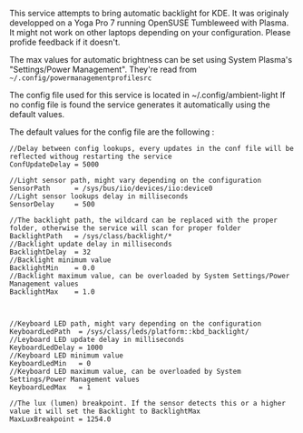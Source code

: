 This service attempts to bring automatic backlight for KDE.
It was originaly developped on a Yoga Pro 7 running OpenSUSE Tumbleweed with Plasma.
It might not work on other laptops depending on your configuration. Please profide feedback if it doesn't.

The max values for automatic brightness can be set using System Plasma's "Settings/Power Management". They're read from `~/.config/powermanagementprofilesrc`

The config file used for this service is located in ~/.config/ambient-light
If no config file is found the service generates it automatically using the default values.

The default values for the config file are the following :
```
//Delay between config lookups, every updates in the conf file will be reflected withoug restarting the service
ConfUpdateDelay = 5000

//Light sensor path, might vary depending on the configuration
SensorPath      = /sys/bus/iio/devices/iio:device0
//Light sensor lookups delay in milliseconds
SensorDelay     = 500

//The backlight path, the wildcard can be replaced with the proper folder, otherwise the service will scan for proper folder
BacklightPath   = /sys/class/backlight/*
//Backlight update delay in milliseconds
BacklightDelay  = 32
//Backlight minimum value
BacklightMin    = 0.0
//Backlight maximum value, can be overloaded by System Settings/Power Management values
BacklightMax    = 1.0



//Keyboard LED path, might vary depending on the configuration
KeyboardLedPath  = /sys/class/leds/platform::kbd_backlight/
//Leyboard LED update delay in milliseconds
KeyboardLedDelay = 1000
//Keyboard LED minimum value
KeyboardLedMin   = 0
//Keyboard LED maximum value, can be overloaded by System Settings/Power Management values
KeyboardLedMax   = 1

//The lux (lumen) breakpoint. If the sensor detects this or a higher value it will set the Backlight to BacklightMax
MaxLuxBreakpoint = 1254.0
```